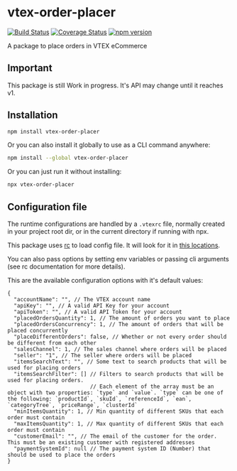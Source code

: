 # vtex-order-placer

[![Build Status](https://travis-ci.org/jormaechea/vtex-order-placer.svg?branch=master)](https://travis-ci.org/jormaechea/vtex-order-placer)
[![Coverage Status](https://coveralls.io/repos/github/jormaechea/vtex-order-placer/badge.svg?branch=master)](https://coveralls.io/github/jormaechea/vtex-order-placer?branch=master)
[![npm version](https://badge.fury.io/js/vtex-order-placer.svg)](https://www.npmjs.com/package/vtex-order-placer)

A package to place orders in VTEX eCommerce

## Important

This package is still Work in progress. It's API may change until it reaches v1.

## Installation

```sh
npm install vtex-order-placer
```

Or you can also install it globally to use as a CLI command anywhere:

```sh
npm install --global vtex-order-placer
```

Or you can just run it without installing:

```sh
npx vtex-order-placer
```

## Configuration file

The runtime configurations are handled by a `.vtexrc` file, normally created in your project root dir, or in the current directory if running with npx.

This package uses [rc](https://www.npmjs.com/package/rc) to load config file. It will look for it in [this locations](https://www.npmjs.com/package/rc#standards).

You can also pass options by setting env variables or passing cli arguments (see rc documentation for more details).

This are the available configuration options with it's default values:

```
{
  "accountName": "", // The VTEX account name
  "apiKey": "", // A valid API Key for your account
  "apiToken": "", // A valid API Token for your account
  "placedOrdersQuantity": 1, // The amount of orders you want to place
  "placedOrdersConcurrency": 1, // The amount of orders that will be placed concurrently
  "placeDifferentOrders": false, // Whether or not every order should be different from each other
  "salesChannel": 1, // The sales channel where orders will be placed
  "seller": "1", // The seller where orders will be placed
  "itemsSearchText": "", // Some text to search products that will be used for placing orders
  "itemsSearchFilter": [] // Filters to search products that will be used for placing orders.
                          // Each element of the array must be an object with two properties: `type` and `value`. `type` can be one of the following: `productId`, `skuId`, `referenceId`, `ean`, `categoryTree`, `priceRange`, `clusterId`
  "minItemsQuantity": 1, // Min quantity of different SKUs that each order must contain
  "maxItemsQuantity": 1, // Max quantity of different SKUs that each order must contain
  "customerEmail": "", // The email of the customer for the order. This must be an existing customer with registered addresses
  "paymentSystemId": null // The payment system ID (Number) that should be used to place the orders
}
```
